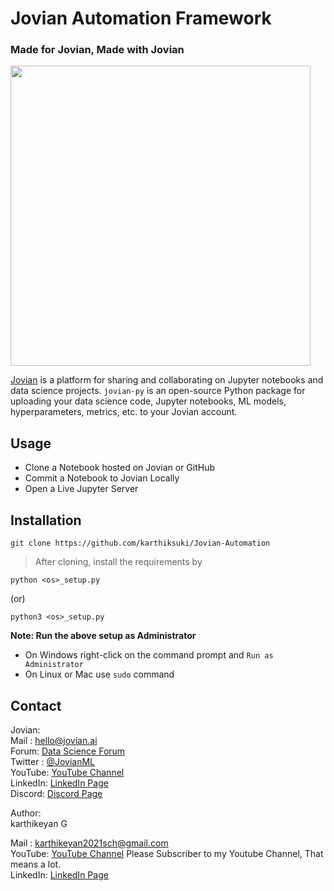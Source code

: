 # Jovian Automation Framework 

### Made for Jovian, Made with Jovian

<img src="https://github.com/JovianML/jovian-py/blob/master/docs/jovian_horizontal_logo.svg" width="480">

[Jovian](https://www.jovian.ai?utm_source) is a platform for sharing and collaborating on Jupyter notebooks and data science projects. `jovian-py` is an open-source Python package for uploading your data science code, Jupyter notebooks, ML models, hyperparameters, metrics, etc. to your Jovian account.

## Usage

- Clone a Notebook hosted on Jovian or GitHub 
- Commit a Notebook to Jovian Locally
- Open a Live Jupyter Server  

## Installation

```
git clone https://github.com/karthiksuki/Jovian-Automation
```
> After cloning, install the requirements by

```
python <os>_setup.py
```
(or)
```
python3 <os>_setup.py
```

**Note: Run the above setup as Administrator**
- On Windows right-click on the command prompt and `Run as Administrator`
- On Linux or Mac use `sudo` command 

## Contact

Jovian:
<br/>
Mail : hello@jovian.ai
<br/>
Forum: [Data Science Forum](https://jovian.ai/forum/)
<br/>
Twitter : [@JovianML](https://twitter.com/JovianML)
<br/>
YouTube: [YouTube Channel](https://www.youtube.com/jovianml)
<br/>
LinkedIn: [LinkedIn Page](https://www.linkedin.com/company/jovianml/)
<br/>
Discord: [Discord Page](https://discord.com/invite/wEfFRDMc34)

Author: <br/>
karthikeyan G

Mail : karthikeyan2021sch@gmail.com
<br/>
YouTube: [YouTube Channel](https://www.youtube.com/channel/UCYD196-LSX3aOajrgxj4Vow)
Please Subscriber to my Youtube Channel, That means a lot. 
<br/>
LinkedIn: [LinkedIn Page](https://www.linkedin.com/in/karthikeyan-g-86889720b/)


